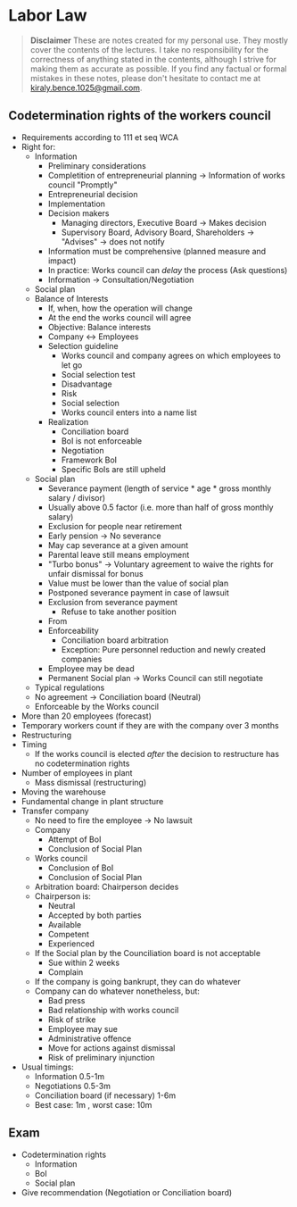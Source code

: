 Labor Law
========

> **Disclaimer**
> These are notes created for my personal use. They mostly cover the contents of the lectures. I take no responsibility for the correctness of anything stated in the contents, although I strive for making them as accurate as possible. If you find any factual or formal mistakes in these notes, please don't hesitate to contact me at [kiraly.bence.1025@gmail.com](mailto:kiraly.bence.1025@gmail.com).

## Codetermination rights of the workers council
* Requirements according to 111 et seq WCA
* Right for:
	* Information
		* Preliminary considerations
		* Completition of entrepreneurial planning -> Information of works council "Promptly"
		* Entrepreneurial decision
		* Implementation
		* Decision makers
			* Managing directors, Executive Board -> Makes decision
			* Supervisory Board, Advisory Board, Shareholders -> "Advises" -> does not notify
		* Information must be comprehensive (planned measure and impact)
		* In practice: Works council can *delay* the process (Ask questions)
		* Information -> Consultation/Negotiation
	* Social plan
	* Balance of Interests
		* If, when, how the operation will change
		* At the end the works council will agree
		* Objective: Balance interests
		* Company <-> Employees
		* Selection guideline
			* Works council and company agrees on which employees to let go
			* Social selection test
			* Disadvantage
			* Risk
			* Social selection
			* Works council enters into a name list
		* Realization
			* Conciliation board
			* BoI is not enforceable
			* Negotiation
			* Framework BoI
			* Specific BoIs are still upheld
	* Social plan
		* Severance payment (length of service * age * gross monthly salary / divisor)
		* Usually above 0.5 factor (i.e. more than half of gross monthly salary)
		* Exclusion for people near retirement
		* Early pension -> No severance
		* May cap severance at a given amount
		* Parental leave still means employment
		* "Turbo bonus" -> Voluntary agreement to waive the rights for unfair dismissal for bonus
		* Value must be lower than the value of social plan
		* Postponed severance payment in case of lawsuit
		* Exclusion from severance payment
			* Refuse to take another position
		* From
		* Enforceability
			* Conciliation board arbitration
			* Exception: Pure personnel reduction and newly created companies
		* Employee may be dead
		* Permanent Social plan -> Works Council can still negotiate
	* Typical regulations
	* No agreement -> Conciliation board (Neutral)
	* Enforceable by the Works council
* More than 20 employees (forecast)
* Temporary workers count if they are with the company over 3 months
* Restructuring
* Timing
	* If the works council is elected *after* the decision to restructure has no codetermination rights
* Number of employees in plant
	* Mass dismissal (restructuring)
* Moving the warehouse
* Fundamental change in plant structure
* Transfer company
	* No need to fire the employee -> No lawsuit
	* Company
		* Attempt of BoI
		* Conclusion of Social Plan
	* Works council
		* Conclusion of BoI
		* Conclusion of Social Plan
	* Arbitration board: Chairperson decides
	* Chairperson is:
		* Neutral
		* Accepted by both parties
		* Available
		* Competent
		* Experienced
	* If the Social plan by the Counciliation board is not acceptable
		* Sue within 2 weeks
		* Complain
	* If the company is going bankrupt, they can do whatever
	* Company can do whatever nonetheless, but:
		* Bad press
		* Bad relationship with works council
		* Risk of strike
		* Employee may sue
		* Administrative offence
		* Move for actions against dismissal
		* Risk of preliminary injunction
* Usual timings:
	* Information 0.5-1m
	* Negotiations 0.5-3m
	* Conciliation board (if necessary) 1-6m
	* Best case: 1m , worst case: 10m

## Exam
* Codetermination rights
	* Information
	* BoI
	* Social plan
* Give recommendation (Negotiation or Conciliation board)
